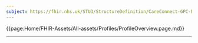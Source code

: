 ```yaml
---
subject: https://fhir.nhs.uk/STU3/StructureDefinition/CareConnect-GPC-Patient-1
---
```


{{page:Home/FHIR-Assets/All-assets/Profiles/ProfileOverview.page.md}}

---